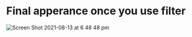 # Final apperance once you use filter

![Screen Shot 2021-08-13 at 6 48 48 pm](https://user-images.githubusercontent.com/75764401/129331254-7f4b67f3-6f26-4744-802c-2c54d78a8d31.png)
